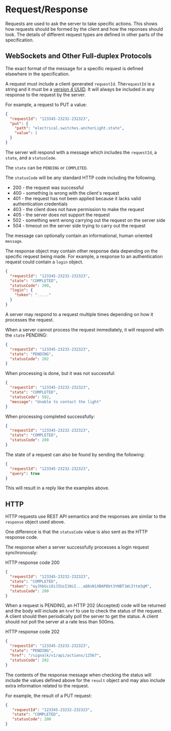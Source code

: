 # Request/Response

Requests are used to ask the server to take specific actions. This shows how requests should be formed by the client and how the reponses should look. The details of different request types are defined in other parts of the specification.

## WebSockets and Other Full-duplex Protocols

The exact format of the message for a specific request is defined elsewhere in the specification.

A request must include a client generated `requestId`. The`requestId` is a string and it must be a [version 4 UUID](https://tools.ietf.org/html/rfc4122.html#section-4.4). It will always be included in any response to the request by the server.

For example, a request to PUT a value:

```json
{
  "requestId": "123345-23232-232323",
  "put": {
    "path": "electrical.switches.anchorLight.state",
    "value": 1
  }
}
```

The server will respond with a message which includes the `requestId`, a `state`, and a `statusCode`.

The `state` can be `PENDING` or `COMPLETED`.

The `statusCode` will be any standard HTTP code including the following.

- 200 - the request was successful
- 400 - something is wrong with the client's request
- 401 - the request has not been applied because it lacks valid authentication credentials
- 403 - the client does not have permission to make the request
- 405 - the server does not support the request
- 502 - something went wrong carrying out the request on the server side
- 504 - timeout on the server side trying to carry out the request

The message can optionally contain an informational, human oriented `message`.

The response object may contain other response data depending on the specific request being made. For example, a response to
an authentication request could contain a `login` object.

```json
{
  "requestId": "123345-23232-232323",
  "state": "COMPLETED",
  "statusCode": 200,
  "login": {
    "token": "....."
  }
}
```

A server may respond to a request multiple times depending on how it processes the request.

When a server cannot process the request immediately, it will respond with the `state` PENDING:

```json
{
  "requestId": "123345-23232-232323",
  "state": "PENDING",
  "statusCode": 202
}
```

When processing is done, but it was not successful:

```json
{
  "requestId": "123345-23232-232323",
  "state": "COMPLETED",
  "statusCode": 502,
  "message": "Unable to contact the light"
}
```

When processing completed successfully:

```json
{
  "requestId": "123345-23232-232323",
  "state": "COMPLETED",
  "statusCode": 200
}
```

The state of a request can also be found by sending the following:

```json
{
  "requestId": "123345-23232-232323",
  "query": true
}
```

This will result in a reply like the examples above.

## HTTP

HTTP requests use REST API semantics and the responses are similar to the `response` object used above.

One difference is that the `statusCode` value is also sent as the HTTP response code.

The response when a server successfully processes a login request synchronously:

HTTP response code 200

```json
{
  "requestId": "123345-23232-232323",
  "state": "COMPLETED",
  "token": "eyJhbGciOiJIUzI1NiI...aQ8sN1XBAP8bt3tNBT1WiIttm3qM",
  "statusCode": 200
}
```

When a request is PENDING, an HTTP 202 (Accepted) code will be returned and the body will include an `href` to use to
check the status of the request. A client should then periodically poll the server to get the status. A client should not poll the server at a rate less than 500ms.

HTTP response code 202

```json
{
  "requestId": "123345-23232-232323",
  "state": "PENDING",
  "href": "/signalk/v1/api/actions/12567",
  "statusCode": 202
}
```

The contents of the response message when checking the status will include the values defined above for the `result`
object and may also include extra information related to the request.

For example, the result of a PUT request:

```json
{
   "requestId": "123345-23232-232323",
   "state": "COMPLETED",
   "statusCode": 200
}
```
